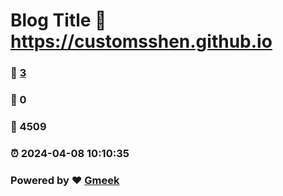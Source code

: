 # Blog Title :link: https://customsshen.github.io 
### :page_facing_up: [3](https://customsshen.github.io/tag.html) 
### :speech_balloon: 0 
### :hibiscus: 4509 
### :alarm_clock: 2024-04-08 10:10:35 
### Powered by :heart: [Gmeek](https://github.com/Meekdai/Gmeek)
